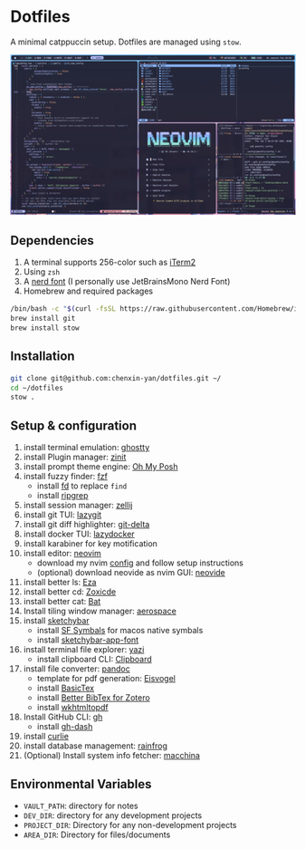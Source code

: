 # Dotfiles

A minimal catppuccin setup. Dotfiles are managed using `stow`.

![Preview](./preview.png)

## Dependencies

1. A terminal supports 256-color such as [iTerm2](https://iterm2.com/index.html)
2. Using `zsh`
3. A [nerd font](https://www.nerdfonts.com) (I personally use JetBrainsMono Nerd Font)
4. Homebrew and required packages

```bash
/bin/bash -c "$(curl -fsSL https://raw.githubusercontent.com/Homebrew/install/HEAD/install.sh)"
brew install git
brew install stow
```

## Installation

```bash
git clone git@github.com:chenxin-yan/dotfiles.git ~/
cd ~/dotfiles
stow .
```

## Setup & configuration

1. install terminal emulation: [ghostty](https://ghostty.org/docs/install/binary)
2. install Plugin manager: [zinit](https://github.com/zdharma-continuum/zinit)
3. install prompt theme engine: [Oh My Posh](https://ohmyposh.dev/docs/installation/macos)
4. install fuzzy finder: [fzf](https://github.com/junegunn/fzf)
   - install [fd](https://github.com/sharkdp/fd) to replace `find`
   - install [ripgrep](https://github.com/BurntSushi/ripgrep?tab=readme-ov-file#installation)
5. install session manager: [zellij](https://zellij.dev/)
6. install git TUI: [lazygit](https://github.com/jesseduffield/lazygit)
7. install git diff highlighter: [git-delta](https://dandavison.github.io/delta/installation.html)
8. install docker TUI: [lazydocker](https://github.com/jesseduffield/lazydocker)
9. install karabiner for key motification
10. install editor: [neovim](https://neovim.io)
    - download my nvim [config](https://github.com/chenxin-yan/nvim) and follow setup instructions
    - (optional) download neovide as nvim GUI: [neovide](https://neovide.dev)
11. install better ls: [Eza](https://github.com/eza-community/eza/blob/main/INSTALL.md)
12. install better cd: [Zoxicde](https://github.com/ajeetdsouza/zoxide)
13. install better cat: [Bat](https://github.com/sharkdp/bat)
14. Install tiling window manager: [aerospace](https://github.com/nikitabobko/AeroSpace)
15. install [sketchybar](https://felixkratz.github.io/SketchyBar/setup)
    - install [SF Symbals](https://developer.apple.com/sf-symbols/) for macos native symbals
    - install [sketchybar-app-font](https://github.com/kvndrsslr/sketchybar-app-font)
16. install terminal file explorer: [yazi](https://yazi-rs.github.io)
    - install clipboard CLI: [Clipboard](https://github.com/Slackadays/ClipBoard)
17. install file converter: [pandoc](https://pandoc.org)
    - template for pdf generation: [Eisvogel](https://github.com/Wandmalfarbe/pandoc-latex-template)
    - install [BasicTex](https://tug.org/mactex/morepackages.html)
    - install [Better BibTex for Zotero](https://retorque.re/zotero-better-bibtex/)
    - install [wkhtmltopdf](https://wkhtmltopdf.org/downloads.html)
18. Install GitHub CLI: [gh](https://cli.github.com)
    - install [gh-dash](https://github.com/dlvhdr/gh-dash)
19. install [curlie](https://github.com/rs/curlie)
20. install database management: [rainfrog](https://github.com/achristmascarl/rainfrog)
21. (Optional) Install system info fetcher: [macchina](https://github.com/Macchina-CLI/macchina)

## Environmental Variables

- `VAULT_PATH`: directory for notes
- `DEV_DIR`: directory for any development projects
- `PROJECT_DIR`: Directory for any non-development projects
- `AREA_DIR`: Directory for files/documents
